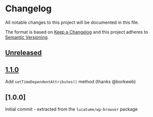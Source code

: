 # Changelog
All notable changes to this project will be documented in this file.

The format is based on [Keep a Changelog](http://keepachangelog.com/en/1.0.0/)
and this project adheres to [Semantic Versioning](http://semver.org/spec/v2.0.0.html).

## [Unreleased]

## [1.1.0]
Add `setTimeDependentAttributes()` method (thanks @borkweb)

## [1.0.0]
Initial commit - extracted from the `lucatume/wp-browser` package

[1.1.0]: https://github.com/lucatume/wp-snapshot-assertions/compare/1.0.0...1.1.0
[Unreleased]: https://github.com/lucatume/wp-snapshot-assertions/compare/1.1.0...HEAD
